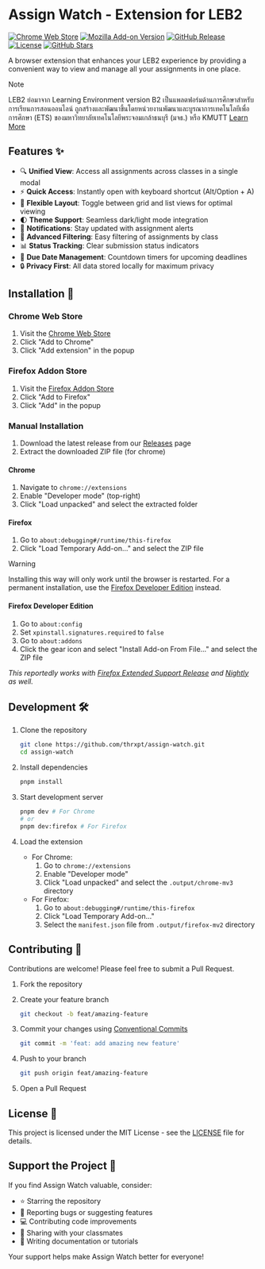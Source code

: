 # Assign Watch - Extension for LEB2

[![Chrome Web Store](https://img.shields.io/chrome-web-store/v/dedhfmakhbgeopgdipofgooiibkanfad?logo=googlechrome&logoColor=white&color=4285F4)](https://chromewebstore.google.com/detail/dedhfmakhbgeopgdipofgooiibkanfad)
[![Mozilla Add-on Version](https://img.shields.io/amo/v/assign-watch?logo=firefoxbrowser&logoColor=white&color=FF7139)](https://addons.mozilla.org/en-US/firefox/addon/assign-watch)
[![GitHub Release](https://img.shields.io/github/v/release/thrxpt/assign-watch)](https://github.com/thrxpt/assign-watch/releases/latest)
[![License](https://img.shields.io/github/license/thrxpt/assign-watch)](LICENSE)
[![GitHub Stars](https://img.shields.io/github/stars/thrxpt/assign-watch)](https://github.com/thrxpt/assign-watch/stargazers)

A browser extension that enhances your LEB2 experience by providing a convenient way to view and manage all your assignments in one place.

> [!NOTE]
> LEB2 ย่อมาจาก Learning Environment version B2 เป็นแพลตฟอร์มด้านการศึกษาสำหรับการเรียนการสอนออนไลน์ ถูกสร้างและพัฒนาขึ้นโดยหน่วยงานพัฒนาและบูรณาการเทคโนโลยีเพื่อการศึกษา (ETS) ของมหาวิทยาลัยเทคโนโลยีพระจอมเกล้าธนบุรี (มจธ.) หรือ KMUTT
> [Learn More](https://www.leb2.org/what-is-leb2)

## Features ✨

- 🔍 **Unified View**: Access all assignments across classes in a single modal
- ⚡ **Quick Access**: Instantly open with keyboard shortcut (Alt/Option + A)
- 📱 **Flexible Layout**: Toggle between grid and list views for optimal viewing
- 🌓 **Theme Support**: Seamless dark/light mode integration
- 🔔 **Notifications**: Stay updated with assignment alerts
- 🎯 **Advanced Filtering**: Easy filtering of assignments by class
- 📊 **Status Tracking**: Clear submission status indicators
- 📅 **Due Date Management**: Countdown timers for upcoming deadlines
- 🔒 **Privacy First**: All data stored locally for maximum privacy

## Installation 🚀

### Chrome Web Store

1. Visit the [Chrome Web Store](https://chromewebstore.google.com/detail/dedhfmakhbgeopgdipofgooiibkanfad)
2. Click "Add to Chrome"
3. Click "Add extension" in the popup

### Firefox Addon Store

1. Visit the [Firefox Addon Store](https://addons.mozilla.org/en-US/firefox/addon/assign-watch)
2. Click "Add to Firefox"
3. Click "Add" in the popup

### Manual Installation

1. Download the latest release from our [Releases](https://github.com/thrxpt/assign-watch/releases) page
2. Extract the downloaded ZIP file (for chrome)

#### Chrome

1. Navigate to `chrome://extensions`
2. Enable "Developer mode" (top-right)
3. Click "Load unpacked" and select the extracted folder

#### Firefox

1. Go to `about:debugging#/runtime/this-firefox`
2. Click "Load Temporary Add-on..." and select the ZIP file

> [!WARNING]
> Installing this way will only work until the browser is restarted. For a permanent installation, use the [Firefox Developer Edition](https://www.mozilla.org/en-US/firefox/developer) instead.

#### Firefox Developer Edition

1. Go to `about:config`
2. Set `xpinstall.signatures.required` to `false`
3. Go to `about:addons`
4. Click the gear icon and select "Install Add-on From File..." and select the ZIP file

_This reportedly works with [Firefox Extended Support Release](https://www.mozilla.org/en-US/firefox/enterprise) and [Nightly](https://www.mozilla.org/en-US/firefox/channel/desktop) as well._

## Development 🛠️

1. Clone the repository

   ```bash
   git clone https://github.com/thrxpt/assign-watch.git
   cd assign-watch
   ```

2. Install dependencies

   ```bash
   pnpm install
   ```

3. Start development server

   ```bash
   pnpm dev # For Chrome
   # or
   pnpm dev:firefox # For Firefox
   ```

4. Load the extension
   - For Chrome:
     1. Go to `chrome://extensions`
     2. Enable "Developer mode"
     3. Click "Load unpacked" and select the `.output/chrome-mv3` directory
   - For Firefox:
     1. Go to `about:debugging#/runtime/this-firefox`
     2. Click "Load Temporary Add-on..."
     3. Select the `manifest.json` file from `.output/firefox-mv2` directory

## Contributing 🤝

Contributions are welcome! Please feel free to submit a Pull Request.

1. Fork the repository
2. Create your feature branch

   ```bash
   git checkout -b feat/amazing-feature
   ```

3. Commit your changes using [Conventional Commits](https://www.conventionalcommits.org)

   ```bash
   git commit -m 'feat: add amazing new feature'
   ```

4. Push to your branch

   ```bash
   git push origin feat/amazing-feature
   ```

5. Open a Pull Request

## License 📝

This project is licensed under the MIT License - see the [LICENSE](LICENSE) file for details.

## Support the Project 💝

If you find Assign Watch valuable, consider:

- ⭐ Starring the repository
- 🐛 Reporting bugs or suggesting features
- 💻 Contributing code improvements
- 📢 Sharing with your classmates
- 📝 Writing documentation or tutorials

Your support helps make Assign Watch better for everyone!
